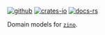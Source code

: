 [![github]](https://github.com/zino-rs/zino)
[![crates-io]](https://crates.io/crates/zino-model)
[![docs-rs]](https://docs.rs/zino-model)

[github]: https://img.shields.io/badge/github-8da0cb?labelColor=555555&logo=github
[crates-io]: https://img.shields.io/badge/crates.io-fc8d62?labelColor=555555&logo=rust
[docs-rs]: https://img.shields.io/badge/docs.rs-66c2a5?labelColor=555555&logo=docs.rs

Domain models for [`zino`].

[`zino`]: https://github.com/zino-rs/zino

